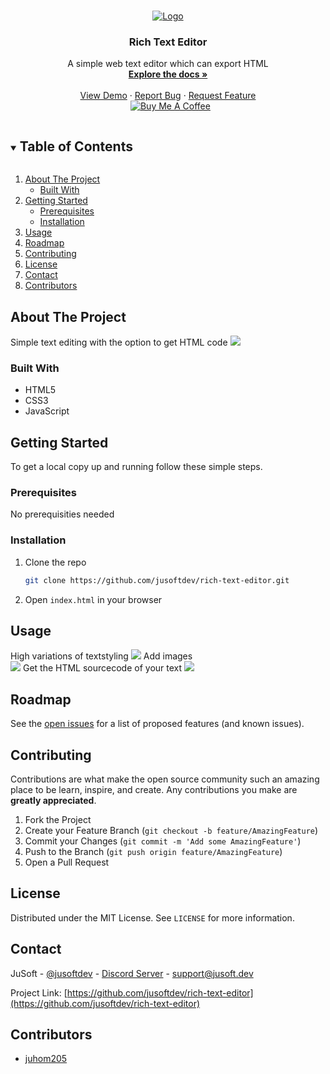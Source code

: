 <!-- PROJECT LOGO -->
<br />
<p align="center">
  <a href="https://github.com/jusoftdev/rich-text-editor">
    <img src="https://i.imgur.com/korJkEc.png" alt="Logo">
  </a>

  <h3 align="center">Rich Text Editor</h3>

  <p align="center">
    A simple web text editor which can export HTML 
    <br />
    <a href="https://github.com/jusoftdev/rich-text-editor"><strong>Explore the docs »</strong></a>
    <br />
    <br />
    <a href="https://jusoftdev.github.io/rich-text-edior/">View Demo</a>
    ·
    <a href="https://github.com/jusoftdev/rich-text-edior/issues">Report Bug</a>
    ·
    <a href="https://github.com/jusoftdev/rich-text-edior/issues">Request Feature</a><br>&nbsp;
<a href="https://www.buymeacoffee.com/jusoft" target="_blank"><img src="https://bmc-cdn.nyc3.digitaloceanspaces.com/BMC-button-images/custom_images/orange_img.png" alt="Buy Me A Coffee" style="height: auto !important;width: auto !important;" ></a>
 
  </p>
</p>



<!-- TABLE OF CONTENTS -->
<details open="open">
  <summary><h2 style="display: inline-block">Table of Contents</h2></summary>
  <ol>
    <li>
      <a href="#about-the-project">About The Project</a>
      <ul>
        <li><a href="#built-with">Built With</a></li>
      </ul>
    </li>
    <li>
      <a href="#getting-started">Getting Started</a>
      <ul>
        <li><a href="#prerequisites">Prerequisites</a></li>
        <li><a href="#installation">Installation</a></li>
      </ul>
    </li>
    <li><a href="#usage">Usage</a></li>
    <li><a href="#roadmap">Roadmap</a></li>
    <li><a href="#contributing">Contributing</a></li>
    <li><a href="#license">License</a></li>
    <li><a href="#contact">Contact</a></li>
    <li><a href="#contributors">Contributors</a></li>
  </ol>
</details>



<!-- ABOUT THE PROJECT -->
## About The Project

Simple text editing with the option to get HTML code
<img src="https://i.imgur.com/1jBE0ek.png"/>


### Built With

* HTML5
* CSS3
* JavaScript


<!-- GETTING STARTED -->
## Getting Started

To get a local copy up and running follow these simple steps.

### Prerequisites

No prerequisities needed


### Installation

1. Clone the repo
   ```sh
   git clone https://github.com/jusoftdev/rich-text-editor.git
   ```
2. Open `index.html` in your browser


<!-- USAGE EXAMPLES -->
## Usage

High variations of textstyling
<img src="https://i.imgur.com/fgaw4iA.png" />
Add images<br>
<img src="https://i.imgur.com/iOM8X96.png" />
Get the HTML sourcecode of your text
<img src="https://i.imgur.com/PupJhBU.png" />



<!-- ROADMAP -->
## Roadmap

See the [open issues](https://github.com/jusoftdev/rich-text-editor/issues) for a list of proposed features (and known issues).




<!-- CONTRIBUTING -->
## Contributing

Contributions are what make the open source community such an amazing place to be learn, inspire, and create. Any contributions you make are **greatly appreciated**.

1. Fork the Project
2. Create your Feature Branch (`git checkout -b feature/AmazingFeature`)
3. Commit your Changes (`git commit -m 'Add some AmazingFeature'`)
4. Push to the Branch (`git push origin feature/AmazingFeature`)
5. Open a Pull Request



<!-- LICENSE -->
## License

Distributed under the MIT License. See `LICENSE` for more information.



<!-- CONTACT -->
## Contact

JuSoft - [@jusoftdev](https://twitter.com/jusoftdev) - [Discord Server](http://jsft.be/discord) - support@jusoft.dev

Project Link: [https://github.com/jusoftdev/rich-text-editor](https://github.com/jusoftdev/rich-text-editor)



<!-- ACKNOWLEDGEMENTS -->
## Contributors

* [juhom205](https://github.com/juhom205)




